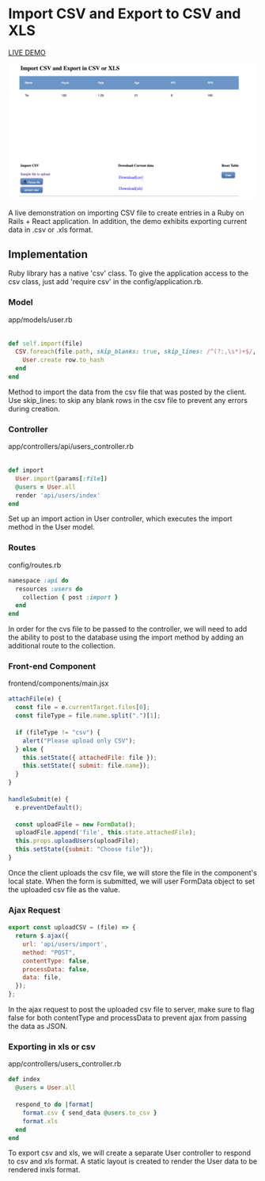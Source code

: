 # Import CSV and Export to CSV and XLS

[LIVE DEMO][heroku]

![main screen](app/assets/images/demo.gif)

[heroku]: https://importcsvexportxls.herokuapp.com/

A live demonstration on importing CSV file to create entries in a Ruby on Rails + React application.  In addition, the demo exhibits exporting current data in .csv or .xls format.  

## Implementation

Ruby library has a native 'csv' class.  To give the application access to the csv class, just add 'require csv' in the config/application.rb.

### Model

app/models/user.rb

```Ruby

def self.import(file)
  CSV.foreach(file.path, skip_blanks: true, skip_lines: /^(?:,\s*)+$/, headers: true) do |row|
    User.create row.to_hash
  end
end
```

Method to import the data from the csv file that was posted by the client.  Use skip_lines: to skip any blank rows in the csv file to prevent any errors during creation.

### Controller

app/controllers/api/users_controller.rb

```Ruby

def import
  User.import(params[:file])
  @users = User.all
  render 'api/users/index'
end
```

Set up an import action in User controller, which executes the import method in the User model.

### Routes

config/routes.rb

```Ruby
namespace :api do
  resources :users do
    collection { post :import }
  end
end
```

In order for the cvs file to be passed to the controller, we will need to add the ability to post to the database using the import method by adding an additional route to the collection.

### Front-end Component

frontend/components/main.jsx

```Javascript
attachFile(e) {
  const file = e.currentTarget.files[0];
  const fileType = file.name.split(".")[1];

  if (fileType != "csv") {
    alert("Please upload only CSV");
  } else {
    this.setState({ attachedFile: file });
    this.setState({ submit: file.name});
  }
}

handleSubmit(e) {
  e.preventDefault();

  const uploadFile = new FormData();
  uploadFile.append('file', this.state.attachedFile);
  this.props.uploadUsers(uploadFile);
  this.setState({submit: "Choose file"});
}
```

Once the client uploads the csv file, we will store the file in the component's local state.  When the form is submitted, we will user FormData object to set the uploaded csv file as the value.

### Ajax Request

```Javascript
export const uploadCSV = (file) => {
  return $.ajax({
    url: 'api/users/import',
    method: "POST",
    contentType: false,
    processData: false,
    data: file,
  });
};
```

In the ajax request to post the uploaded csv file to server, make sure to flag false for both contentType and processData to prevent ajax from passing the data as JSON.

### Exporting in xls or csv

app/controllers/users_controller.rb

```Ruby
def index
  @users = User.all

  respond_to do |format|
    format.csv { send_data @users.to_csv }
    format.xls
  end
end
```

To export csv and xls, we will create a separate User controller to respond to csv and xls format.
A static layout is created to render the User data to be rendered inxls format.   
